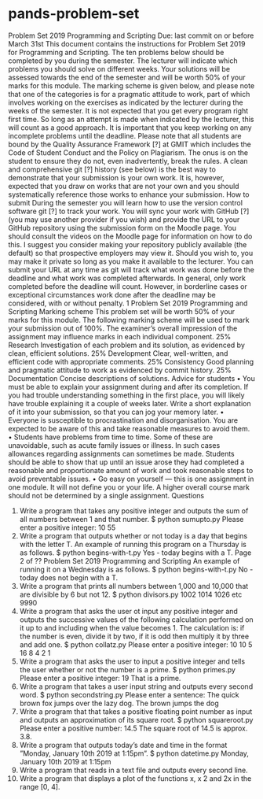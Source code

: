 # pands-problem-set

Problem Set 2019
Programming and Scripting
Due: last commit on or before March 31st
This document contains the instructions for Problem Set 2019 for Programming and
Scripting. The ten problems below should be completed by you during the semester.
The lecturer will indicate which problems you should solve on different weeks. Your
solutions will be assessed towards the end of the semester and will be worth 50% of your
marks for this module.
The marking scheme is given below, and please note that one of the categories is
for a pragmatic attitude to work, part of which involves working on the exercises as
indicated by the lecturer during the weeks of the semester. It is not expected that you
get every program right first time. So long as an attempt is made when indicated by the
lecturer, this will count as a good approach. It is important that you keep working on
any incomplete problems until the deadline.
Please note that all students are bound by the Quality Assurance Framework [?] at
GMIT which includes the Code of Student Conduct and the Policy on Plagiarism. The
onus is on the student to ensure they do not, even inadvertently, break the rules. A
clean and comprehensive git [?] history (see below) is the best way to demonstrate that
your submission is your own work. It is, however, expected that you draw on works that
are not your own and you should systematically reference those works to enhance your
submission.
How to submit
During the semester you will learn how to use the version control software git [?] to track
your work. You will sync your work with GitHub [?] (you may use another provider if
you wish) and provide the URL to your GitHub repository using the submission form on
the Moodle page. You should consult the videos on the Moodle page for information on
how to do this.
I suggest you consider making your repository publicly available (the default) so that
prospective employers may view it. Should you wish to, you may make it private so long
as you make it available to the lecturer. You can submit your URL at any time as git will
track what work was done before the deadline and what work was completed afterwards.
In general, only work completed before the deadline will count. However, in borderline
cases or exceptional circumstances work done after the deadline may be considered, with
or without penalty.
1
Problem Set 2019 Programming and Scripting
Marking scheme
This problem set will be worth 50% of your marks for this module. The following marking scheme will be used to mark your submission out of 100%. The examiner’s overall
impression of the assignment may influence marks in each individual component.
25% Research Investigation of each problem and its solution,
as evidenced by clean, efficient solutions.
25% Development Clear, well-written, and efficient code with appropriate comments.
25% Consistency Good planning and pragmatic attitude to work
as evidenced by commit history.
25% Documentation Concise descriptions of solutions.
Advice for students
• You must be able to explain your assignment during and after its completion. If
you had trouble understanding something in the first place, you will likely have
trouble explaining it a couple of weeks later. Write a short explanation of it into
your submission, so that you can jog your memory later.
• Everyone is susceptible to procrastination and disorganisation. You are expected
to be aware of this and take reasonable measures to avoid them.
• Students have problems from time to time. Some of these are unavoidable, such
as acute family issues or illness. In such cases allowances regarding assignments
can sometimes be made. Students should be able to show that up until an issue
arose they had completed a reasonable and proportionate amount of work and took
reasonable steps to avoid preventable issues.
• Go easy on yourself — this is one assignment in one module. It will not define you
or your life. A higher overall course mark should not be determined by a single
assignment.
Questions
1. Write a program that takes any positive integer and outputs the sum of all numbers
between 1 and that number.
$ python sumupto.py
Please enter a positive integer: 10
55
2. Write a program that outputs whether or not today is a day that begins with the
letter T. An example of running this program on a Thursday is as follows.
$ python begins-with-t.py
Yes - today begins with a T.
Page 2 of ??
Problem Set 2019 Programming and Scripting
An example of running it on a Wednesday is as follows.
$ python begins-with-t.py
No - today does not begin with a T.
3. Write a program that prints all numbers between 1,000 and 10,000 that are divisible
by 6 but not 12.
$ python divisors.py
1002
1014
1026
etc
9990
4. Write a program that asks the user ot input any positive integer and outputs the
successive values of the following calculation performed on it up to and including
when the value becomes 1. The calculation is: if the number is even, divide it by
two, if it is odd then multiply it by three and add one.
$ python collatz.py
Please enter a positive integer: 10
10 5 16 8 4 2 1
5. Write a program that asks the user to input a positive integer and tells the user
whether or not the number is a prime.
$ python primes.py
Please enter a positive integer: 19
That is a prime.
6. Write a program that takes a user input string and outputs every second word.
$ python secondstring.py
Please enter a sentence: The quick brown fox jumps over the lazy dog.
The brown jumps the dog
7. Write a program that that takes a positive floating point number as input and outputs
an approximation of its square root.
$ python squareroot.py
Please enter a positive number: 14.5
The square root of 14.5 is approx. 3.8.
8. Write a program that outputs today’s date and time in the format ”Monday, January
10th 2019 at 1:15pm”.
$ python datetime.py
Monday, January 10th 2019 at 1:15pm
9. Write a program that reads in a text file and outputs every second line.
10. Write a program that displays a plot of the functions x, x
2 and 2x
in the range [0, 4].
